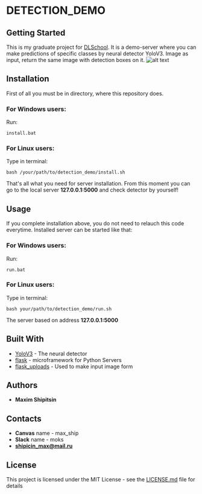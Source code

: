# DETECTION_DEMO

## Getting Started

This is my graduate project for [DLSchool](https://www.dlschool.org).
It is a demo-server where you can make predictions of specific classes by neural detector YoloV3.
Image as input, return the same image with detection boxes on it.
![alt text](https://i.ytimg.com/vi/BNHJRRUKMa4/maxresdefault.jpg)

## Installation

First of all you must be in directory, where this repository does. 

### For Windows users:
Run:
```
install.bat
```

### For Linux users:

Type in terminal:
```
bash /your/path/to/detection_demo/install.sh
```

That's all what you need for server installation. From this moment you can go to the local server **127.0.0.1:5000** and check detector by yourself!

## Usage

If you complete installation above, you do not need to relauch this code everytime. Installed server can be started like that:

### For Windows users:

Run:
```
run.bat
```
### For Linux users:

Type in terminal:
```
bash your/path/to/detection_demo/run.sh
```

The server based on address **127.0.0.1:5000**

## Built With

* [YoloV3](https://github.com/akozd/tensorflow_yolo_v3) - The neural detector
* [flask](http://flask.pocoo.org) - microframework for Python Servers
* [flask_uploads](https://pythonhosted.org/Flask-Uploads/) - Used to make input image form


## Authors

* **Maxim Shipitsin**

## Contacts

* **Canvas** name - max_ship
* **Slack** name - moks
* **shipicin_max@mail.ru**

## License

This project is licensed under the MIT License - see the [LICENSE.md](LICENSE.md) file for details
